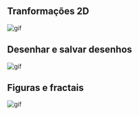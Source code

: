 ## Tranformações 2D
![gif](https://media0.giphy.com/media/Isj5R4sM7utlPR3TGS/giphy.gif?cid=790b7611698519b192da57d4531b4de5456f253020c924c9&rid=giphy.gif&ct=g)

## Desenhar e salvar desenhos
![gif](https://media3.giphy.com/media/qpk813ElZleUKVnZZ6/giphy.gif)

## Figuras e fractais
![gif](https://media1.giphy.com/media/d1IiuJ7dhFF6G2IN1c/giphy.gif)
